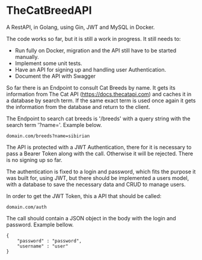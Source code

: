 # TheCatBreedAPI
A RestAPI, in Golang, using Gin, JWT and MySQL in Docker.

The code works so far, but it is still a work in progress. It still needs to:

* Run fully on Docker, migration and the API still have to be started manually.
* Implement some unit tests.
* Have an API for signing up and handling user Authentication.
* Document the API with Swagger

So far there is an Endpoint to consult Cat Breeds by name. It gets its information from The Cat API (https://docs.thecatapi.com) and caches it in a database by search term. If the same exact term is used once again it gets the information from the database and return to the client.

The Endpoint to search cat breeds is '/breeds' with a query string with the search term '?name='. Example below.
```
domain.com/breeds?name=sibirian
```

The API is protected with a JWT Authentication, there for it is necessary to pass a Bearer Token along with the call. Otherwise it will be rejected. There is no signing up so far.

The authentication is fixed to a login and password, which fits the purpose it was built for, using JWT, but there should be implemented a users model, with a database to save the necessary data and CRUD to manage users.

In order to get the JWT Token, this a API that should be called:
```
domain.com/auth
```
The call should contain a JSON object in the body with the login and password. Example bellow.
```
{
    "password" : "password",
    "username" : "user"
}
```
